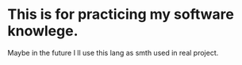 # This is for practicing my software knowlege.
Maybe in the future I ll use this lang as smth used in real project.